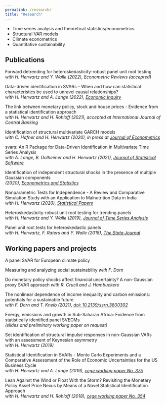 ```yaml
---
permalink: /research/
title: "Research"
---
```


* Time series analysis and theoretical statistics/econometrics
* Structural VAR models  
* Climate econometrics  
* Quantitative sustainability

## Publications

Forward detrending for heteroskedasticity-robust panel unit root testing
*with H. Herwartz and Y. Walle (2022), Econometric Reviews (accepted)*

Data-driven identification in SVARs – When and how can statistical characteristics be used to unravel causal relationships?  
*with H. Herwartz and A. Lange (2022), [Economic Inquiry](https://onlinelibrary.wiley.com/doi/10.1111/ecin.13035)*

The link between monetary policy, stock and house prices - Evidence from a statistical identification approach  
*with H. Herwartz and H. Rohloff (2021), accepted at International Journal of Central Banking*


Identification of structural multivariate GARCH models  
*with C. Hafner and H. Herwartz (2020), in press at [Journal of Econometrics](https://www.sciencedirect.com/science/article/pii/S0304407620302098)*


svars: An R Package for Data-Driven Identification in Multivariate Time Series Analysis  
*with A. Lange, B. Dalheimer and H. Herwartz (2021), [Journal of Statistical Software](https://www.jstatsoft.org/article/view/v097i05)*

Identification of independent structural shocks in the presence of multiple Gaussian components  
*(2020), [Econometrics and Statistics](https://www.sciencedirect.com/science/article/pii/S2452306218300923?via%3Dihub)*

Nonparametric Tests for Independence - A Review and Comparative Simulation Study with an Application to Malnutrition Data in India  
*with H. Herwartz (2020), [Statistical Papers](https://link.springer.com/article/10.1007/s00362-018-1026-9)*

Heteroskedasticity-robust unit root testing for trending panels  
*with H. Herwartz and Y. Walle (2019), [Journal of Time Series Analysis](https://onlinelibrary.wiley.com/doi/abs/10.1111/jtsa.12446)*

Panel unit root tests for heteroskedastic panels  
*with H. Herwartz, F. Raters and Y. Walle (2018), [The Stata Journal](https://www.stata-journal.com/article.html?article=st0519)*


## Working papers and projects

A panel SVAR for European climate policy

Measuring and analyzing social sustainability
*with F. Dorn*

Do monetary policy shocks affect financial uncertainty? A non-Gaussian proxy SVAR approach
*with R. Crucil and J. Hambuckers*

The nonlinear dependence of income inequality and carbon emissions: potentials for a sustainable future  
*with F. Dorn and T. Kneib (2021), [doi: 10.2139/ssrn.3800302](https://papers.ssrn.com/sol3/papers.cfm?abstract_id=3800302)*

Energy, emissions and growth in Sub-Saharan Africa: Evidence from statistically identified panel SVECMs  
*(slides and preliminary working paper on request)*

Set identification of structural impulse responses in non-Gaussian VARs with an assessment of Keynesian asymmetry  
*with H. Herwartz (2019)*

Statistical Identification in SVARs - Monte Carlo Experiments and a Comparative Assessment of the Role of Economic Uncertainties for the US Business Cycle  
*with H. Herwartz and A. Lange (2019), [cege working paper No. 375](https://papers.ssrn.com/sol3/papers.cfm?abstract_id=3418405)*

Lean Against the Wind or Float With the Storm? Revisiting the Monetary Policy Asset Price Nexus by Means of a Novel Statistical Identification Approach  
*with H. Herwartz and H. Rohloff (2018), [cege working paper No. 354](http://wwwuser.gwdg.de/~cege/Diskussionspapiere/DP354.pdf)*


